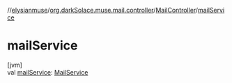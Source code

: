 //[elysianmuse](../../../index.md)/[org.darkSolace.muse.mail.controller](../index.md)/[MailController](index.md)/[mailService](mail-service.md)

# mailService

[jvm]\
val [mailService](mail-service.md): [MailService](../../org.darkSolace.muse.mail.service/-mail-service/index.md)
